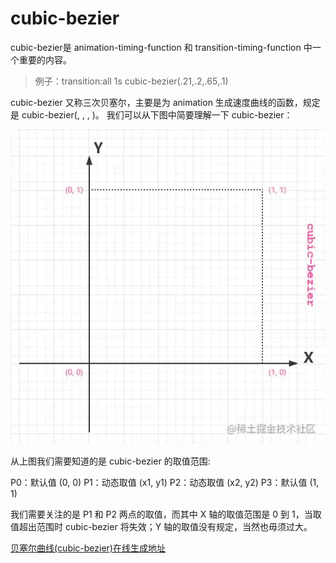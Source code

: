 # cubic-bezier

cubic-bezier是 animation-timing-function 和 transition-timing-function 中一个重要的内容。

> 例子：transition:all 1s cubic-bezier(.21,.2,.65,.1)

cubic-bezier 又称三次贝塞尔，主要是为 animation 生成速度曲线的函数，规定是 cubic-bezier(, , , )。 我们可以从下图中简要理解一下 cubic-bezier：

![image-20220125145352208](media/image-20220125145352208.png) 

从上图我们需要知道的是 cubic-bezier 的取值范围:

P0：默认值 (0, 0) P1：动态取值 (x1, y1) P2：动态取值 (x2, y2) P3：默认值 (1, 1)

我们需要关注的是 P1 和 P2 两点的取值，而其中 X 轴的取值范围是 0 到 1，当取值超出范围时 cubic-bezier 将失效；Y 轴的取值没有规定，当然也毋须过大。

[贝塞尔曲线(cubic-bezier)在线生成地址](http://yisibl.github.io/cubic-bezier/#.17,.67,.83,.67)

